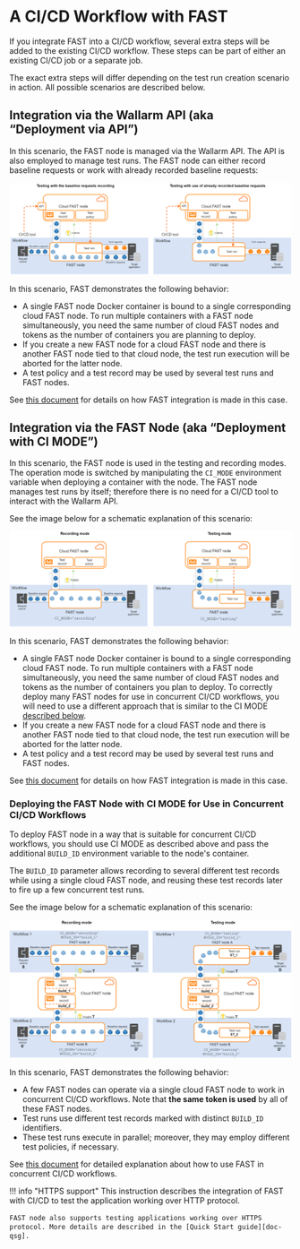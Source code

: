 [doc-integration-api]:          integration-overview-api.md
[doc-integration-ci-mode]:      integration-overview-ci-mode.md
[doc-concurrent-pipelines]:     ci-mode-concurrent-pipelines.md

[img-api-mode]:                 ../../images/poc/en/integration-overview/api-mode-common.png
[img-ci-mode]:                  ../../images/poc/en/integration-overview/ci-mode-common.png
[img-ci-mode-build-id]:         ../../images/poc/en/integration-overview/ci-build-id-common.png

[anchor-build-id]:              #deploying-fast-node-with-ci-mode-for-use-in-concurrent-cicd-workflows

[doc-qsg]:              ../qsg/deployment-options.md

#   A CI/CD Workflow with FAST

If you integrate FAST into a CI/CD workflow, several extra steps will be added to the existing CI/CD workflow. These steps can be part of either an existing CI/CD job or a separate job.   

The exact extra steps will differ depending on the test run creation scenario in action. All possible scenarios are described below.

##  Integration via the Wallarm API (aka “Deployment via API”)

In this scenario, the FAST node is managed via the Wallarm API. The API is also employed to manage test runs. The FAST node can either record baseline requests or work with already recorded baseline requests:
    
![!Integration via API][img-api-mode] 

In this scenario, FAST demonstrates the following behavior:
*   A single FAST node Docker container is bound to a single corresponding cloud FAST node. To run multiple containers with a FAST node simultaneously, you need the same number of cloud FAST nodes and tokens as the number of containers you are planning to deploy.
*   If you create a new FAST node for a cloud FAST node and there is another FAST node tied to that cloud node, the test run execution will be aborted for the latter node.
*   A test policy and a test record may be used by several test runs and FAST nodes.
    
See [this document][doc-integration-api] for details on how FAST integration is made in this case. 

##  Integration via the FAST Node (aka “Deployment with CI MODE”)

In this scenario, the FAST node is used in the testing and recording modes. The operation mode is switched by manipulating the `CI_MODE` environment variable when deploying a container with the node. The FAST node manages test runs by itself; therefore there is no need for a CI/CD tool to interact with the Wallarm API.

See the image below for a schematic explanation of this scenario:

![!Integration with CI MODE][img-ci-mode]

In this scenario, FAST demonstrates the following behavior:
*   A single FAST node Docker container is bound to a single corresponding cloud FAST node. To run multiple containers with a FAST node simultaneously, you need the same number of cloud FAST nodes and tokens as the number of containers you plan to deploy.
    To correctly deploy many FAST nodes for use in concurrent CI/CD workflows, you will need to use a different approach that is similar to the CI MODE [described below][anchor-build-id].
*   If you create a new FAST node for a cloud FAST node and there is another FAST node tied to that cloud node, the test run execution will be aborted for the latter node.
*   A test policy and a test record may be used by several test runs and FAST nodes.

See [this document][doc-integration-ci-mode] for details on how FAST integration is made in this case. 
    

### Deploying the FAST Node with CI MODE for Use in Concurrent CI/CD Workflows

To deploy FAST node in a way that is suitable for concurrent CI/CD workflows, you should use CI MODE as described above and pass the additional `BUILD_ID` environment variable to the node's container.

The `BUILD_ID` parameter allows recording to several different test records while using a single cloud FAST node, and reusing these test records later to fire up a few concurrent test runs.

See the image below for a schematic explanation of this scenario:

![!Integration with BUILD_ID][img-ci-mode-build-id]

In this scenario, FAST demonstrates the following behavior:
*   A few FAST nodes can operate via a single cloud FAST node to work in concurrent CI/CD workflows. Note that **the same token is used** by all of these FAST nodes.
*   Test runs use different test records marked with distinct `BUILD_ID` identifiers.
*   These test runs execute in parallel; moreover, they may employ different test policies, if necessary.

See [this document][doc-concurrent-pipelines] for detailed explanation about how to use FAST in concurrent CI/CD workflows.


!!! info "HTTPS support"
    This instruction describes the integration of FAST with CI/CD to test the application working over HTTP protocol.
    
    FAST node also supports testing applications working over HTTPS protocol. More details are described in the [Quick Start guide][doc-qsg].
